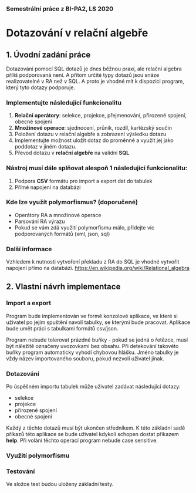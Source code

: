 
### **Semestrální práce z BI-PA2, LS 2020** 
# **Dotazování v relační algebře** 

## 1. Úvodní zadání práce
Dotazování pomocí SQL dotazů je dnes běžnou praxí, ale relační algebra příliš podporovaná není. A přitom určité typy dotazů jsou snáze realizovatelné v RA než v SQL. A proto je vhodné mít k dispozici program, který tyto dotazy podporuje.

### **Implementujte následující funkcionalitu**
1. **Relační operátory**: selekce, projekce, přejmenování, přirozené spojení, obecné spojení
2. **Množinové operace**: sjednocení, průnik, rozdíl, kartézský součin
3. Položení dotazu v relační algebře a zobrazení výsledku dotazu
4. Implementujte možnost uložit dotaz do proměnné a využít jej jako poddotaz v jiném dotazu.
5. Převod dotazu v **relační algebře** na validní **SQL**

### **Nástroj musí dále splňovat alespoň 1 následující funkcionalitu:**
1. Podpora **CSV** formátu pro import a export dat do tabulek
2. Přímé napojení na databázi

### **Kde lze využít polymorfismus? (doporučené)**
- Operátory RA a množinové operace
- Parsování RA výrazu
- Pokud se vám zdá využití polymorfismu málo, přidejte víc podporovaných formátů (xml, json, sql)

### **Další informace**
Vzhledem k nutnosti vytvoření překladu z RA do SQL je vhodné vytvořit napojení přímo na databázi.
https://en.wikipedia.org/wiki/Relational_algebra

## 2. Vlastní návrh implementace
### **Import a export**
Program bude implementován ve formě konzolové aplikace, ve které si uživatel po jejím spuštění navolí tabulky, se kterými bude pracovat. Aplikace bude umět práci s tabulkami formátů csv/json. 

Program nebude tolerovat prázdné buňky - pokud se jedná o řetězce, musí být náležitě označeny uvozovkami bez obsahu. Při detekování takovéto buňky program automaticky vyhodí chybovou hlášku. Jméno tabulky je vždy název importovaného souboru, pokud nezvolí uživatel jinak.

### **Dotazování**
Po úspěšném importu tabulek může uživatel zadávat následující dotazy:
- selekce
- projekce
- přirozené spojení
- obecné spojení

Každý z těchto dotazů musí být ukončen středníkem.
K této základní sadě příkazů této aplikace se bude uživatel kdykoli schopen dostat příkazem **help**. Při volání těchto operací program nebude case sensitive.

### **Využití polymorfismu**

### **Testování**

Ve složce test budou uloženy základní testy.

